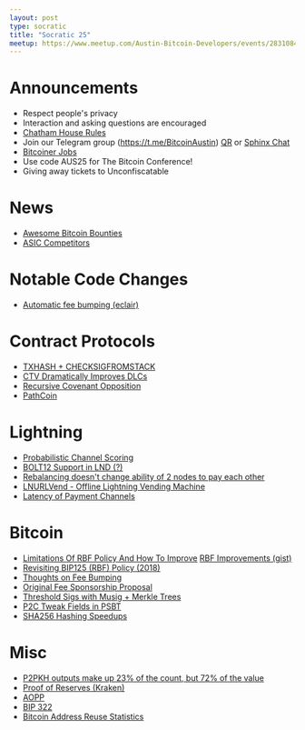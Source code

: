 ```yaml
---
layout: post
type: socratic
title: "Socratic 25"
meetup: https://www.meetup.com/Austin-Bitcoin-Developers/events/283108428/
---
```


# Announcements

- Respect people's privacy
- Interaction and asking questions are encouraged
- [Chatham House Rules](https://www.chathamhouse.org/about-us/chatham-house-rule)
- Join our Telegram group (https://t.me/BitcoinAustin) [QR](../assets/imgs/telegram-group.svg) or [Sphinx Chat](https://tribes.sphinx.chat/t/austintexasbitcoiners)
- [Bitcoiner Jobs](https://bitcoinerjobs.co/)
- Use code AUS25 for The Bitcoin Conference!
- Giving away tickets to Unconfiscatable

# News

- [Awesome Bitcoin Bounties](https://github.com/futurepaul/awesome-bitcoin-bounties)
- [ASIC Competitors](https://ogbtc.substack.com/p/february-2022)

# Notable Code Changes

- [Automatic fee bumping (eclair)](https://github.com/ACINQ/eclair/pull/2113)

# Contract Protocols

- [TXHASH + CHECKSIGFROMSTACK](https://lists.linuxfoundation.org/pipermail/bitcoin-dev/2022-January/019813.html)
- [CTV Dramatically Improves DLCs](https://lists.linuxfoundation.org/pipermail/bitcoin-dev/2022-January/019808.html)
- [Recursive Covenant Opposition](https://lists.linuxfoundation.org/pipermail/bitcoin-dev/2022-February/019885.html)
- [PathCoin](https://gist.github.com/AdamISZ/b462838cbc8cc06aae0c15610502e4da)

# Lightning

- [Probabilistic Channel Scoring](https://github.com/lightningdevkit/rust-lightning/pull/1227)
- [BOLT12 Support in LND (?)](https://github.com/lightningnetwork/lnd/issues/5594#issuecomment-1042314431)
- [Rebalancing doesn't change ability of 2 nodes to pay each other](https://twitter.com/renepickhardt/status/1485999156439179273?s=20&t=z8AgVmdUBSr0iGuFRdyPbA)
- [LNURLVend - Offline Lightning Vending Machine](https://lists.linuxfoundation.org/pipermail/bitcoin-dev/2022-January/019761.html)
- [Latency of Payment Channels](https://twitter.com/renepickhardt/status/1494314742189543432?s=20&t=QqpESAiIacWaXgDD2Bsz3w)

# Bitcoin

- [Limitations Of RBF Policy And How To Improve](https://lists.linuxfoundation.org/pipermail/bitcoin-dev/2022-January/019817.html) [RBF Improvements (gist)](https://gist.github.com/glozow/25d9662c52453bd08b4b4b1d3783b9ff)
- [Revisiting BIP125 (RBF) Policy (2018)](https://lists.linuxfoundation.org/pipermail/bitcoin-dev/2018-February/015717.html)
- [Thoughts on Fee Bumping](https://lists.linuxfoundation.org/pipermail/bitcoin-dev/2022-February/019879.html)
- [Original Fee Sponsorship Proposal](https://gist.github.com/JeremyRubin/92a9fc4c6531817f66c2934282e71fdf)
- [Threshold Sigs with Musig + Merkle Trees](https://github.com/ElementsProject/scriptless-scripts/blob/master/md/thresh-metr.md)
- [P2C Tweak Fields in PSBT](https://lists.linuxfoundation.org/pipermail/bitcoin-dev/2022-January/019761.html)
- [SHA256 Hashing Speedups](https://twitter.com/pavolrusnak/status/1485586891944697857?s=20&t=7Z4dsh5_5QPm67XSa4oavw)

# Misc

- [P2PKH outputs make up 23% of the count, but 72% of the value](https://twitter.com/murchandamus/status/1493344130302414851)
- [Proof of Reserves (Kraken)](https://www.kraken.com/proof-of-reserves)
- [AOPP](https://lnmarkets.substack.com/p/41-aopp-bitcoin-options-and-much)
- [BIP 322](https://github.com/bitcoin/bitcoin/pull/24058)
- [Bitcoin Address Reuse Statistics](https://blog.bitmex.com/bitcoin-address-re-use-statistics/)
